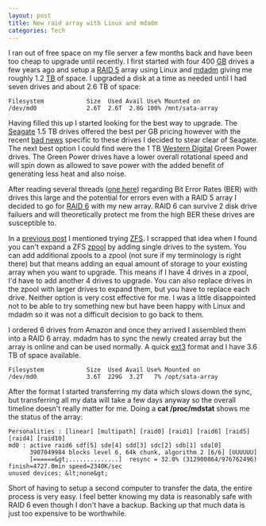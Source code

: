 ```yaml
--- 
layout: post
title: New raid array with Linux and mdadm
categories: Tech
---
```

I ran out of free space on my file server a few months back and have been too cheap to upgrade until recently.  I first started with four 400 <a href="http://en.wikipedia.org/wiki/Gigabyte">GB</a> drives a few years ago and setup a <a href="http://en.wikipedia.org/wiki/Standard_RAID_levels#RAID_5">RAID 5</a> array using Linux and <a href="http://en.wikipedia.org/wiki/Mdadm">mdadm</a> giving me roughly 1.2 <a href="http://en.wikipedia.org/wiki/Terabyte">TB</a> of space.  I upgraded a disk at a time as needed until I had seven drives and about 2.6 TB of space:

``` 
Filesystem            Size  Used Avail Use% Mounted on
/dev/md0              2.6T  2.6T  2.8G 100% /mnt/sata-array
```

Having filled this up I started looking for the best way to upgrade.  The <a href="http://en.wikipedia.org/wiki/Seagate_Technology">Seagate</a> 1.5 TB drives offered the best per GB pricing however with the recent <a href="http://hardware.slashdot.org/hardware/08/11/11/2125227.shtml">bad news</a> specific to these drives I decided to stear clear of Seagate.  The next best option I could find were the 1 TB <a href="http://en.wikipedia.org/wiki/Western_Digital">Western Digital</a> Green Power drives.  The Green Power drives have a lower overall rotational speed and will spin down as allowed to save power with the added benefit of generating less heat and also noise.

After reading several threads (<a href="http://episteme.arstechnica.com/eve/forums/a/tpc/f/24609792/m/480007274931">one here</a>) regarding Bit Error Rates (BER) with drives this large and the potential for errors even with a RAID 5 array I decided to go for <a href="http://en.wikipedia.org/wiki/Standard_RAID_levels#RAID_6">RAID 6</a> with my new array.  RAID 6 can survive 2 disk drive failuers and will theoretically protect me from the high BER these drives are susceptible to.

In a <a href="http://cameronstokes.com/2009/02/10/flash-erase-operation-failed-sil3114/">previous post</a> I mentioned trying <a href="http://en.wikipedia.org/wiki/ZFS">ZFS</a>.  I scrapped that idea when I found you can't expand a ZFS <a href="http://en.wikipedia.org/wiki/ZFS#Storage_pools">zpool</a> by adding single drives to the system.  You can add additional zpools to a zpool (not sure if my terminology is right there) but that means adding an equal amount of storage to your existing array when you want to upgrade.  This means if I have 4 drives in a zpool, I'd have to add another 4 drives to upgrade.  You can also replace drives in the zpool with larger drives to expand them, but you have to replace each drive.  Neither option is very cost effective for me.  I was a little disappointed not to be able to try something new but have been happy with Linux and mdadm so it was not a difficult decision to go back to them.

I ordered 6 drives from Amazon and once they arrived I assembled them into a RAID 6 array.  mdadm has to sync the newly created array but the array is online and can be used normally.  A quick <a href="http://en.wikipedia.org/wiki/Ext3">ext3</a> format and I have 3.6 TB of space available.

``` 
Filesystem            Size  Used Avail Use% Mounted on
/dev/md0              3.6T  229G  3.2T   7% /opt/sata-array
```

After the format I started transferring my data which slows down the sync, but transferring all my data will take a few days anyway so the overall timeline doesn't really matter for me.  Doing a <strong>cat /proc/mdstat</strong> shows me the status of the array:

``` 
Personalities : [linear] [multipath] [raid0] [raid1] [raid6] [raid5] [raid4] [raid10]
md0 : active raid6 sdf[5] sde[4] sdd[3] sdc[2] sdb[1] sda[0]
      3907049984 blocks level 6, 64k chunk, algorithm 2 [6/6] [UUUUUU]
      [======&gt;..............]  resync = 32.0% (312900864/976762496) finish=4727.0min speed=2340K/sec
unused devices: &lt;none&gt;
```

Short of having to setup a second computer to transfer the data, the entire process is very easy.  I feel better knowing my data is reasonably safe with RAID 6 even though I don't have a backup.  Backing up that much data is just too expensive to be worthwhile.

